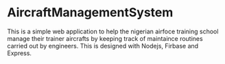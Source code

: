 # AircraftManagementSystem
This is a simple web application to help the nigerian airfoce training school manage their trainer aircrafts by keeping track of maintaince routines carried out by engineers. This is designed with Nodejs, Firbase and Express. 
